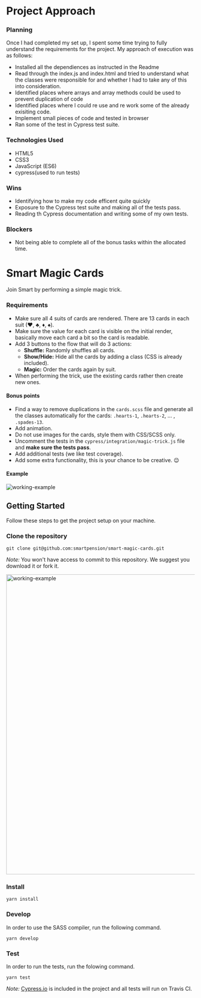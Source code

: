 # Project Approach 

### Planning 
Once I had completed my set up, I spent some time trying to fully understand the requirements for the project. My approach of execution was as follows: 
- Installed all the dependiences as instructed in the Readme 
- Read through the index.js and index.html and tried to understand what the classes were responsible for and whether I had to take any of this into consideration. 
- Identified places where arrays and array methods could be used to prevent duplication of code
- Identified places where I could re use and re work some of the already exisiting code. 
- Implement small pieces of code and tested in browser
- Ran some of the test in Cypress test suite. 


### Technologies Used
- HTML5
- CSS3
- JavaScript (ES6)
- cypress(used to run tests)


### Wins 

- Identifying how to make my code efficent quite quickly 
- Exposure to the Cypress test suite and making all of the tests pass.
- Reading th Cypress documentation and writing some of my own tests.  


### Blockers 
- Not being able to complete all of the bonus tasks within the allocated time. 





# Smart Magic Cards
Join Smart by performing a simple magic trick.

### Requirements
- Make sure all 4 suits of cards are rendered. There are 13 cards in each suit (♥,   ♣, ♦, ♠).
- Make sure the value for each card is visible on the initial render, basically move each card a bit so the card is readable.
- Add 3 buttons to the flow that will do 3 actions:
  - **Shuffle:** Randomly shuffles all cards.
  - **Show/Hide:** Hide all the cards by adding a class (CSS is already included).
  - **Magic:** Order the cards again by suit.
- When performing the trick, use the existing cards rather then create new ones.

#### Bonus points
  - Find a way to remove duplications in the `cards.scss` file and generate all the classes automatically for the cards: `.hearts-1`, `.hearts-2`, ... , `.spades-13`.
  - Add animation.
  - Do not use images for the cards, style them with CSS/SCSS only.
  - Uncomment the tests in the `cypress/integration/magic-trick.js` file and **make sure the tests pass**.
  - Add additional tests (we like test coverage).
  - Add some extra functionality, this is your chance to be creative. 😉

#### Example
<img src="assets/working-example.gif" alt="working-example">

## Getting Started
Follow these steps to get the project setup on your machine.

### Clone the repository
```
git clone git@github.com:smartpension/smart-magic-cards.git
```
_Note:_ You won't have access to commit to this repository. We suggest you download it or fork it.

<img src="assets/fork-example.png" alt="working-example" width="800">

### Install
```
yarn install
```

### Develop
In order to use the SASS compiler, run the following command.
```
yarn develop
```

### Test
In order to run the tests, run the folowing command.
```
yarn test
```
_Note:_ [Cypress.io](https://www.cypress.io/) is included in the project and all tests will run on Travis CI.
